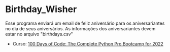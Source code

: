 # Birthday_Wisher

Esse programa enviará um email de feliz aniversário para os aniversariantes no dia de seus aniversários.
As informações dos aniversariantes devem estar no arquivo "birthdays.csv"

* Curso: [100 Days of Code: The Complete Python Pro Bootcamp for 2022](https://www.udemy.com/course/100-days-of-code)
